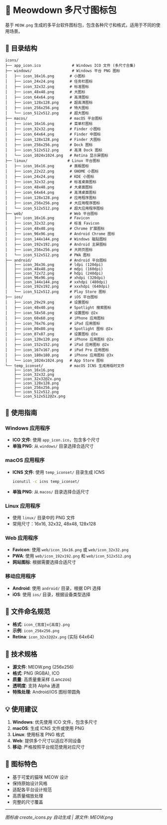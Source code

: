 # 🎨 Meowdown 多尺寸图标包

基于 `MEOW.png` 生成的多平台软件图标包，包含各种尺寸和格式，适用于不同的使用场景。

## 📁 目录结构

```
icons/
├── app_icon.ico              # Windows ICO 文件 (多尺寸合集)
├── windows/                  # Windows 平台 PNG 图标
│   ├── icon_16x16.png       # 小图标
│   ├── icon_24x24.png       # 任务栏图标
│   ├── icon_32x32.png       # 标准图标
│   ├── icon_48x48.png       # 大图标
│   ├── icon_64x64.png       # 高清图标
│   ├── icon_128x128.png     # 超高清图标
│   ├── icon_256x256.png     # 特大图标
│   └── icon_512x512.png     # 超大图标
├── macos/                   # macOS 平台图标
│   ├── icon_16x16.png       # 菜单栏图标
│   ├── icon_32x32.png       # Finder 小图标
│   ├── icon_64x64.png       # Finder 中图标
│   ├── icon_128x128.png     # Finder 大图标
│   ├── icon_256x256.png     # Dock 图标
│   ├── icon_512x512.png     # 高清 Dock 图标
│   └── icon_1024x1024.png   # Retina 显示屏图标
├── linux/                  # Linux 平台图标
│   ├── icon_16x16.png       # 面板图标
│   ├── icon_22x22.png       # GNOME 小图标
│   ├── icon_24x24.png       # KDE 小图标
│   ├── icon_32x32.png       # 标准桌面图标
│   ├── icon_48x48.png       # 大桌面图标
│   ├── icon_64x64.png       # 高清桌面图标
│   ├── icon_128x128.png     # 应用程序图标
│   ├── icon_256x256.png     # 大应用程序图标
│   └── icon_512x512.png     # 超大应用程序图标
├── web/                     # Web 平台图标
│   ├── icon_16x16.png       # Favicon
│   ├── icon_32x32.png       # 标准 Favicon
│   ├── icon_48x48.png       # Chrome 扩展图标
│   ├── icon_96x96.png       # Android Chrome 图标
│   ├── icon_144x144.png     # Windows 磁贴图标
│   ├── icon_192x192.png     # Android 主屏图标
│   ├── icon_256x256.png     # 大网页图标
│   └── icon_512x512.png     # PWA 图标
├── android/                 # Android 平台图标
│   ├── icon_36x36.png       # ldpi (120dpi)
│   ├── icon_48x48.png       # mdpi (160dpi)
│   ├── icon_72x72.png       # hdpi (240dpi)
│   ├── icon_96x96.png       # xhdpi (320dpi)
│   ├── icon_144x144.png     # xxhdpi (480dpi)
│   ├── icon_192x192.png     # xxxhdpi (640dpi)
│   └── icon_512x512.png     # Play Store 图标
├── ios/                     # iOS 平台图标
│   ├── icon_29x29.png       # 设置图标
│   ├── icon_40x40.png       # Spotlight 搜索图标
│   ├── icon_58x58.png       # 设置图标 @2x
│   ├── icon_60x60.png       # iPhone 应用图标
│   ├── icon_76x76.png       # iPad 应用图标
│   ├── icon_80x80.png       # Spotlight 图标 @2x
│   ├── icon_87x87.png       # 设置图标 @3x
│   ├── icon_120x120.png     # iPhone 应用图标 @2x
│   ├── icon_152x152.png     # iPad 应用图标 @2x
│   ├── icon_167x167.png     # iPad Pro 应用图标
│   ├── icon_180x180.png     # iPhone 应用图标 @3x
│   └── icon_1024x1024.png   # App Store 图标
└── temp_iconset/            # macOS ICNS 生成用临时文件
    ├── icon_16x16.png
    ├── icon_32x32.png
    ├── icon_32x32@2x.png
    ├── icon_128x128.png
    ├── icon_256x256.png
    ├── icon_512x512.png
    └── icon_512x512@2x.png
```

## 🚀 使用指南

### Windows 应用程序
- **ICO 文件**: 使用 `app_icon.ico`，包含多个尺寸
- **单独 PNG**: 从 `windows/` 目录选择合适尺寸

### macOS 应用程序
- **ICNS 文件**: 使用 `temp_iconset/` 目录生成 ICNS
  ```bash
  iconutil -c icns temp_iconset/
  ```
- **单独 PNG**: 从 `macos/` 目录选择合适尺寸

### Linux 应用程序
- 使用 `linux/` 目录中的 PNG 文件
- 常用尺寸：16x16, 32x32, 48x48, 128x128

### Web 应用程序
- **Favicon**: 使用 `web/icon_16x16.png` 或 `web/icon_32x32.png`
- **PWA**: 使用 `web/icon_192x192.png` 和 `web/icon_512x512.png`
- **网站图标**: 根据需要选择合适尺寸

### 移动应用程序
- **Android**: 使用 `android/` 目录，根据 DPI 选择
- **iOS**: 使用 `ios/` 目录，根据设备类型选择

## 📝 文件命名规范

- **格式**: `icon_{宽度}x{高度}.png`
- **示例**: `icon_256x256.png`
- **Retina**: `icon_32x32@2x.png` (实际 64x64)

## 🔧 技术规格

- **源文件**: MEOW.png (256x256)
- **格式**: PNG (RGBA), ICO
- **质量**: 高质量重采样 (Lanczos)
- **透明度**: 支持 Alpha 通道
- **特殊处理**: Android/iOS 图标带圆角

## 💡 使用建议

1. **Windows**: 优先使用 ICO 文件，包含多尺寸
2. **macOS**: 生成 ICNS 文件或使用 PNG
3. **Linux**: 使用标准 PNG 格式
4. **Web**: 提供多个尺寸以适应不同设备
5. **移动**: 严格按照平台规范使用对应尺寸

## 🎨 图标特色

- 基于可爱的猫咪 MEOW 设计
- 保持原始设计风格
- 适配各平台设计规范
- 高质量缩放处理
- 完整的尺寸覆盖

---

*图标由 create_icons.py 自动生成 | 源文件: MEOW.png*
